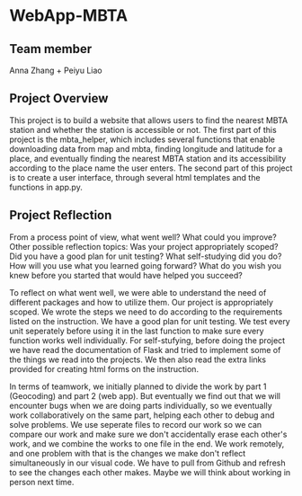 # WebApp-MBTA

## Team member
Anna Zhang + Peiyu Liao

## Project Overview
This project is to build a website that allows users to find the nearest MBTA station and whether the station is accessible or not. The first part of this project is the mbta_helper, which includes several functions that enable downloading data from map and mbta, finding longitude and latitude for a place, and eventually finding the nearest MBTA station and its accessibility according to the place name the user enters. The second part of this project is to create a user interface, through several html templates and the functions in app.py. 

## Project Reflection 
From a process point of view, what went well? What could you improve? Other possible reflection topics: Was your project appropriately scoped? Did you have a good plan for unit testing? What self-studying did you do? How will you use what you learned going forward? What do you wish you knew before you started that would have helped you succeed?

To reflect on what went well, we were able to understand the need of different packages and how to utilize them. Our project is appropriately scoped. We wrote the steps we need to do according to the requirements listed on the instruction. We have a good plan for unit testing. We test every unit seperately before using it in the last function to make sure every function works well individually. For self-stufying, before doing the project we have read the documentation of Flask and tried to implement some of the things we read into the projects. We then also read the extra links provided for creating html forms on the instruction.

In terms of teamwork, we initially planned to divide the work by part 1 (Geocoding) and part 2 (web app). But eventually we find out that we will encounter bugs when we are doing parts individually, so we eventually work collaboratively on the same part, helping each other to debug and solve problems. We use seperate files to record our work so we can compare our work and make sure we don't accidentally erase each other's work, and we combine the works to one file in the end. We work remotely, and one problem with that is the changes we make don't reflect simultaneously in our visual code. We have to pull from Github and refresh to see the changes each other makes. Maybe we will think about working in person next time.
